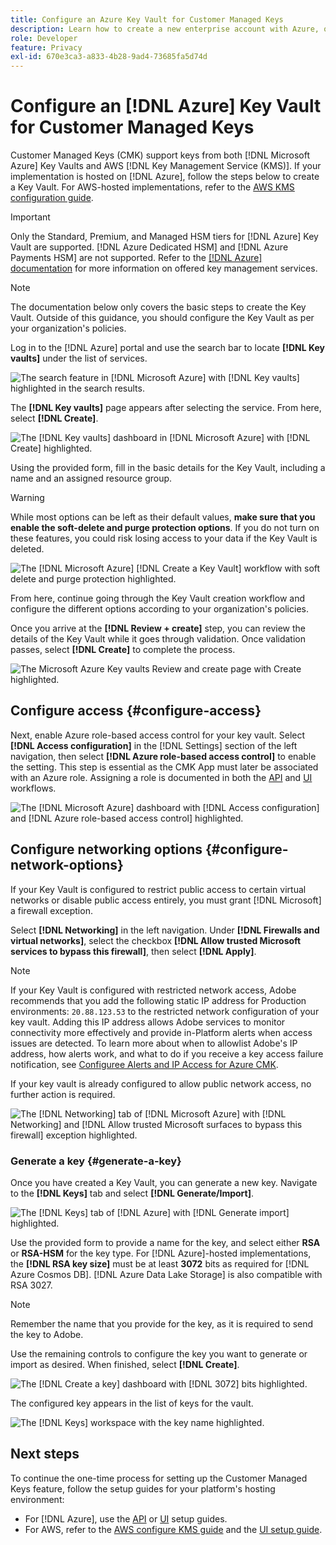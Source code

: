 ```yaml
---
title: Configure an Azure Key Vault for Customer Managed Keys
description: Learn how to create a new enterprise account with Azure, or use an existing enterprise account and create the Key Vault.
role: Developer
feature: Privacy
exl-id: 670e3ca3-a833-4b28-9ad4-73685fa5d74d
---
```

# Configure an [!DNL Azure] Key Vault for Customer Managed Keys

Customer Managed Keys (CMK) support keys from both [!DNL Microsoft Azure] Key Vaults and AWS [!DNL Key Management Service (KMS)]. If your implementation is hosted on [!DNL Azure], follow the steps below to create a Key Vault. For AWS-hosted implementations, refer to the [AWS KMS configuration guide](../aws/configure-kms.md).

>[!IMPORTANT]
>
>Only the Standard, Premium, and Managed HSM tiers for [!DNL Azure] Key Vault are supported. [!DNL Azure Dedicated HSM] and [!DNL Azure Payments HSM] are not supported. Refer to the [[!DNL Azure] documentation](https://learn.microsoft.com/en-us/azure/security/fundamentals/key-management#azure-key-management-services) for more information on offered key management services.

>[!NOTE]
>
>The documentation below only covers the basic steps to create the Key Vault. Outside of this guidance, you should configure the Key Vault as per your organization's policies.

Log in to the [!DNL Azure] portal and use the search bar to locate **[!DNL Key vaults]** under the list of services.

![The search feature in [!DNL Microsoft Azure] with [!DNL Key vaults] highlighted in the search results.](../../../images/governance-privacy-security/customer-managed-keys/access-key-vaults.png)

The **[!DNL Key vaults]** page appears after selecting the service. From here, select **[!DNL Create]**.

![The [!DNL Key vaults] dashboard in [!DNL Microsoft Azure] with [!DNL Create] highlighted.](../../../images/governance-privacy-security/customer-managed-keys/create-key-vault.png)

Using the provided form, fill in the basic details for the Key Vault, including a name and an assigned resource group.

>[!WARNING]
>
>While most options can be left as their default values, **make sure that you enable the soft-delete and purge protection options**. If you do not turn on these features, you could risk losing access to your data if the Key Vault is deleted.
>
>![The [!DNL Microsoft Azure] [!DNL Create a Key Vault] workflow with soft delete and purge protection highlighted.](../../../images/governance-privacy-security/customer-managed-keys/basic-config.png)

From here, continue going through the Key Vault creation workflow and configure the different options according to your organization's policies.

Once you arrive at the **[!DNL Review + create]** step, you can review the details of the Key Vault while it goes through validation. Once validation passes, select **[!DNL Create]** to complete the process.

![The Microsoft Azure Key vaults Review and create page with Create highlighted.](../../../images/governance-privacy-security/customer-managed-keys/finish-creation.png)

## Configure access {#configure-access}

Next, enable Azure role-based access control for your key vault. Select **[!DNL Access configuration]** in the [!DNL Settings] section of the left navigation, then select **[!DNL Azure role-based access control]** to enable the setting. This step is essential as the CMK App must later be associated with an Azure role. Assigning a role is documented in both the [API](./api-set-up.md#assign-to-role) and [UI](./ui-set-up.md#assign-to-role) workflows. 

![The [!DNL Microsoft Azure] dashboard with [!DNL Access configuration] and [!DNL Azure role-based access control] highlighted.](../../../images/governance-privacy-security/customer-managed-keys/access-configuration.png)

## Configure networking options {#configure-network-options}

If your Key Vault is configured to restrict public access to certain virtual networks or disable public access entirely, you must grant [!DNL Microsoft] a firewall exception.

Select **[!DNL Networking]** in the left navigation. Under **[!DNL Firewalls and virtual networks]**, select the checkbox **[!DNL Allow trusted Microsoft services to bypass this firewall]**, then select **[!DNL Apply]**.

>[!NOTE]
>
>If your Key Vault is configured with restricted network access, Adobe recommends that you add the following static IP address for Production environments: `20.88.123.53` to the restricted network configuration of your key vault. Adding this IP address allows Adobe services to monitor connectivity more effectively and provide in-Platform alerts when access issues are detected. To learn more about when to allowlist Adobe's IP address, how alerts work, and what to do if you receive a key access failure notification, see [Configuree Alerts and IP Access for Azure CMK](./alerts-and-ip-access.md).
>
>If your key vault is already configured to allow public network access, no further action is required.

![The [!DNL Networking] tab of [!DNL Microsoft Azure] with [!DNL Networking] and [!DNL Allow trusted Microsoft surfaces to bypass this firewall] exception highlighted.](../../../images/governance-privacy-security/customer-managed-keys/networking.png)

### Generate a key {#generate-a-key}

Once you have created a Key Vault, you can generate a new key. Navigate to the **[!DNL Keys]** tab and select **[!DNL Generate/Import]**.

![The [!DNL Keys] tab of [!DNL Azure] with [!DNL Generate import] highlighted.](../../../images/governance-privacy-security/customer-managed-keys/view-keys.png)

Use the provided form to provide a name for the key, and select either **RSA** or **RSA-HSM** for the key type. For [!DNL Azure]-hosted implementations, the **[!DNL RSA key size]** must be at least **3072** bits as required for [!DNL Azure Cosmos DB]. [!DNL Azure Data Lake Storage] is also compatible with RSA 3027.

>[!NOTE]
>
>Remember the name that you provide for the key, as it is required to send the key to Adobe.

Use the remaining controls to configure the key you want to generate or import as desired. When finished, select **[!DNL Create]**.

![The [!DNL Create a key] dashboard with [!DNL 3072] bits highlighted.](../../../images/governance-privacy-security/customer-managed-keys/configure-key.png)

The configured key appears in the list of keys for the vault.

![The [!DNL Keys] workspace with the key name highlighted.](../../../images/governance-privacy-security/customer-managed-keys/key-added.png)

## Next steps

To continue the one-time process for setting up the Customer Managed Keys feature, follow the setup guides for your platform's hosting environment:  

- For [!DNL Azure], use the [API](./api-set-up.md) or [UI](./ui-set-up.md) setup guides.  
- For AWS, refer to the [AWS configure KMS guide](../aws/configure-kms.md) and the [UI setup guide](../aws/ui-set-up.md).

